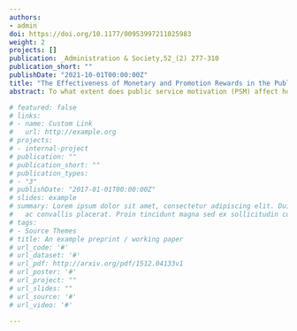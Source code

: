 ```yaml
---
authors:
- admin
doi: https://doi.org/10.1177/00953997211025983
weight: 2
projects: []
publication: _Administration & Society,52_(2) 277-310
publication_short: ""
publishDate: "2021-10-01T00:00:00Z"
title: "The Effectiveness of Monetary and Promotion Rewards in the Public Sector and the Moderating Effect of PSM (PSM-Reward Fit or PSM Crowding Out): A Survey Experiment"
abstract: To what extent does public service motivation (PSM) affect how monetary rewards and promotion opportunities motivate government officials?  This study offers an answer to this question through a survey experiment conducted with a sample of city government officials in Florida. The experimental results demonstrate that both monetary and promotion reward treatments positively motivate officials with low PSM. However, as the level of PSM increases, the positive treatment effect of the monetary reward decreases and converges on zero. Conversely, the positive effect of the promotion opportunity treatment not only decreases but becomes negative, indicating that PSM crowding out is taking place.

# featured: false
# links:
# - name: Custom Link
#   url: http://example.org
# projects:
# - internal-project
# publication: ""
# publication_short: ""
# publication_types:
# - "3"
# publishDate: "2017-01-01T00:00:00Z"
# slides: example
# summary: Lorem ipsum dolor sit amet, consectetur adipiscing elit. Duis posuere tellus
#   ac convallis placerat. Proin tincidunt magna sed ex sollicitudin condimentum.
# tags:
# - Source Themes
# title: An example preprint / working paper
# url_code: '#'
# url_dataset: '#'
# url_pdf: http://arxiv.org/pdf/1512.04133v1
# url_poster: '#'
# url_project: ""
# url_slides: ""
# url_source: '#'
# url_video: '#'

---
```

